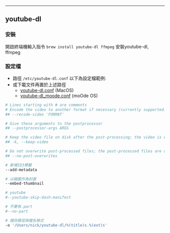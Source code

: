 ---

## youtube-dl

### 安裝

開啟終端機輸入指令 `brew install youtube-dl ffmpeg` 安裝youtube-dl, ffmpeg

### 設定檔

- 路徑 `/etc/youtube-dl.conf` 以下為設定檔範例:
- 或下載文件再置於上述路徑
  - [youtube-dl.conf](/youtube-dl.tar.gz) (MacOS)
  - [youtube-dl_moode.conf](/youtube-dl_moode.tar.gz) (moOde OS)

```sh
# Lines starting with # are comments
# Encode the video to another format if necessary (currently supported: mp4|flv|ogg|webm|mkv|avi)
## --recode-video 'FORMAT'

# Give these arguments to the postprocessor
## --postprocessor-args ARGS

# Keep the video file on disk after the post-processing; the video is erased by default
## -k, --keep-video

# Do not overwrite post-processed files; the post-processed files are overwritten by default
## --no-post-overwrites

# 新增ID3標籤
--add-metadata

# 以縮圖作為封面
--embed-thumbnail

# youtube
#--youtube-skip-dash-manifest

# 不要有.part
#--no-part

# 儲存路徑與檔名格式
-o '/Users/nick/youtube-dl/%(title)s.%(ext)s'
```